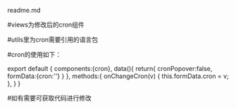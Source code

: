 readme.md


#views为修改后的cron组件

#utils里为cron需要引用的语言包

#cron的使用如下：

<template>
<div class="infoLabel">
  <label class="configTit  requiredInfo" ref="labelcron">cron表达式</label>
  <el-popover v-model="cronPopover">
    <cron @change="onChangeCron" @close="cronPopover = false"  :formData="formData"></cron>
    <el-input slot="reference" @click="cronPopover = true" v-model="cron" placeholder="请输入定时策略" class="inputWidth"></el-input>
  </el-popover>
</div>
</template>
<script>
import cron from '../../views/cron
  
</script>
export default {
    components:{cron},
    data(){
        return{
          cronPopover:false,
          formData:{cron:''}
      }    
    },
    methods:{
      onChangeCron(v) {
              this.formData.cron = v;
          },
     }
}

#如有需要可获取代码进行修改
